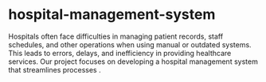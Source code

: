 # hospital-management-system
Hospitals often face difficulties in managing patient records, staff schedules, and other operations when using manual or outdated systems. This leads to errors, delays, and inefficiency in providing healthcare services. Our project focuses on developing a hospital management system that streamlines processes .
